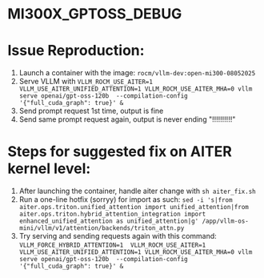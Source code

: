 # MI300X_GPTOSS_DEBUG

# Issue Reproduction:
1. Launch a container with the image: ```rocm/vllm-dev:open-mi300-08052025```
2. Serve VLLM with ```VLLM_ROCM_USE_AITER=1 VLLM_USE_AITER_UNIFIED_ATTENTION=1 VLLM_ROCM_USE_AITER_MHA=0 vllm serve openai/gpt-oss-120b  --compilation-config '{"full_cuda_graph": true}' & ```
3. Send prompt request 1st time, output is fine
4. Send same prompt request again, output is never ending "!!!!!!!!!!"

# Steps for suggested fix on AITER kernel level:
1. After launching the container, handle aiter change with ```sh aiter_fix.sh```
2. Run a one-line hotfix (sorryy) for import as such: ```sed -i 's|from aiter.ops.triton.unified_attention import unified_attention|from aiter.ops.triton.hybrid_attention_integration import enhanced_unified_attention as unified_attention|g' /app/vllm-os-mini/vllm/v1/attention/backends/triton_attn.py```
3. Try serving and sending requests again with this command: ```VLLM_FORCE_HYBRID_ATTENTION=1  VLLM_ROCM_USE_AITER=1 VLLM_USE_AITER_UNIFIED_ATTENTION=1 VLLM_ROCM_USE_AITER_MHA=0 vllm serve openai/gpt-oss-120b  --compilation-config '{"full_cuda_graph": true}' & ```

